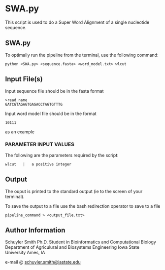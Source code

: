 # SWA.py #

This script is used to do a Super Word Alignment of a single nucleotide sequence.

## SWA.py
To optimally run the pipeline from the terminal, use the following command:  

```
python <SWA.py> <sequence.fasta> <word_model.txt> wlcut
```

## Input File(s)
Input sequence file should be in the fasta format 

```
>read_name
GATCGTAGAGTGAGACCTAGTGTTTG
```

Input word model file should be in the format 

	10111


as an example
### PARAMETER INPUT VALUES
The following are the parameters required by the script:

	wlcut	|	a positive integer

## Output

The ouput is printed to the standard output (ie to the screen of your terminal). 

To save the output to a file use the bash redirection operator to save to a file

```
pipeline_command > <output_file.txt>
```


## Author Information

Schuyler Smith
Ph.D. Student in Bioinformatics and Computational Biology
Department of Agriculural and Biosystems Engineering
Iowa State University  Ames, IA

e-mail @ schuyler.smith@iastate.edu




